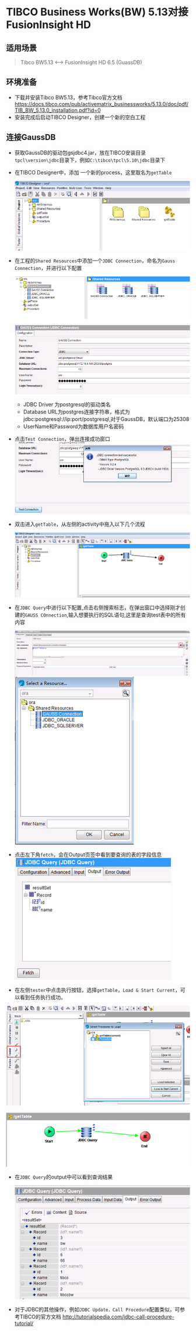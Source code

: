 # TIBCO Business Works(BW) 5.13对接FusionInsight HD

## 适用场景

> Tibco BW5.13 <--> FusionInsight HD 6.5 (GuassDB)

## 环境准备

  * 下载并安装Tibco BW5.13，参考Tibco官方文档
  https://docs.tibco.com/pub/activematrix_businessworks/5.13.0/doc/pdf/TIB_BW_5.13.0_installation.pdf?id=0
  * 安装完成后启动TIBCO Designer，创建一个新的空白工程


## 连接GaussDB
  * 获取GaussDB的驱动包gsjdbc4.jar，放在TIBCO安装目录`tpcl\version\jdbc`目录下，例如`C:\tibco\tpcl\5.10\jdbc`目录下

  * 在TIBCO Designer中，添加 一个新的process，这里取名为`getTable`

    ![](assets/TIBCO_BusinessWorks/b16ea.png)

  * 在工程的`Shared Resources`中添加一个`JDBC Connection`，命名为`Gauss Connection`，并进行以下配置

    ![](assets/TIBCO_BusinessWorks/0cc93.png)

    ![](assets/TIBCO_BusinessWorks/667af.png)

    * JDBC Driver 为postgresql的驱动类名
    * Database URL为postgres连接字符串，格式为jdbc:postgresql://ip:port/postgresql,对于GaussDB，默认端口为25308
    * UserName和Password为数据库用户名密码

  * 点击`Test Connection`，弹出连接成功窗口
    ![](assets/TIBCO_BusinessWorks/a8475.png)

  * 双击进入`getTable`，从左侧的activity中拖入以下几个流程

    ![](assets/TIBCO_BusinessWorks/2f61a.png)

  * 在`JDBC Query`中进行以下配置,点击右侧搜索标志，在弹出窗口中选择刚才创建的`GAUSS COnnection`,输入想要执行的SQL语句,这里是查询test表中的所有内容

    ![](assets/TIBCO_BusinessWorks/876c2.png)
    ![](assets/TIBCO_BusinessWorks/6b1bd.png)  

  * 点击左下角`fetch`，会在Output页签中看到要查询的表的字段信息
    ![](assets/TIBCO_BusinessWorks/18a23.png)

  * 在左侧`tester`中点击执行按钮，选择`getTable`，`Load & Start Current`，可以看到任务执行成功。

   ![](assets/TIBCO_BusinessWorks/7e27e.png)

   ![](assets/TIBCO_BusinessWorks/0fc0d.png)
  * 在`JDBC Query`的output中可以看到查询结果

    ![](assets/TIBCO_BusinessWorks/1289b.png)

  * 对于JDBC的其他操作，例如`JDBC Update，Call Procedure`配置类似，可参考TIBCO的官方文档
  http://tutorialspedia.com/jdbc-call-procedure-tutorial/
